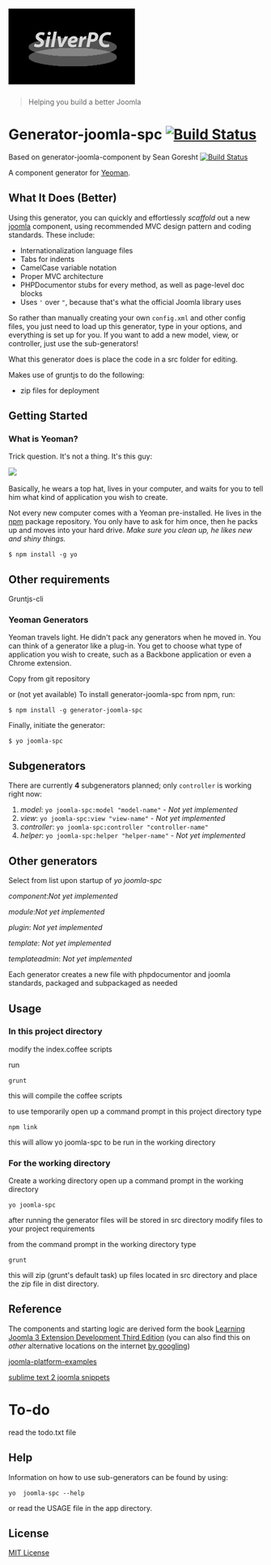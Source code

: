 # ![joomla-spc](media/silverpclogo.png)

> Helping you build a better Joomla

# Generator-joomla-spc [![Build Status](https://secure.travis-ci.org/pacav69/generator-joomla-spc.png?branch=master)](https://travis-ci.org/pacav69/generator-joomla-spc)

Based on generator-joomla-component by Sean Goresht
 [![Build Status](https://secure.travis-ci.org/srsgores/generator-joomla-component.png?branch=master)](https://travis-ci.org/srsgores/generator-joomla-component)

A component generator for [Yeoman](http://yeoman.io).

## What It Does (Better)
Using this generator, you can quickly and effortlessly *scaffold* out a new [joomla](http://joomla.org) component, using recommended MVC design pattern and coding standards.  These include:

* Internationalization language files
* Tabs for indents
* CamelCase variable notation
* Proper MVC architecture
* PHPDocumentor stubs for every method, as well as page-level doc blocks
* Uses ``'`` over ``"``, because that's what the official Joomla library uses

So rather than manually creating your own ``config.xml`` and other config files, you just need to load up this generator, type in your options, and everything is set up for you.  If you want to add a new model, view, or controller, just use the sub-generators!

What this generator does is place the code in a src folder for editing.

Makes use of gruntjs to do the following:


- zip files for deployment


## Getting Started

### What is Yeoman?

Trick question. It's not a thing. It's this guy:

![](http://i.imgur.com/JHaAlBJ.png)

Basically, he wears a top hat, lives in your computer, and waits for you to tell him what kind of application you wish to create.

Not every new computer comes with a Yeoman pre-installed. He lives in the [npm](https://npmjs.org) package repository. You only have to ask for him once, then he packs up and moves into your hard drive. *Make sure you clean up, he likes new and shiny things.*

```
$ npm install -g yo
```
## Other requirements

Gruntjs-cli


### Yeoman Generators

Yeoman travels light. He didn't pack any generators when he moved in. You can think of a generator like a plug-in. You get to choose what type of application you wish to create, such as a Backbone application or even a Chrome extension.

Copy from git repository

or
(not yet available)
To install generator-joomla-spc from npm, run:

```
$ npm install -g generator-joomla-spc
```

Finally, initiate the generator:

```
$ yo joomla-spc
```

## Subgenerators
There are currently **4** subgenerators planned; only ``controller`` is working right now:

1. *model*: ``yo joomla-spc:model "model-name"`` - *Not yet implemented*
2. *view*: ``yo joomla-spc:view "view-name"`` - *Not yet implemented*
3. *controller*: ``yo joomla-spc:controller "controller-name"`` 
4. *helper*: ``yo joomla-spc:helper "helper-name"`` - *Not yet implemented*

## Other generators

Select from list upon startup of *yo joomla-spc*

*component*:*Not yet implemented*

*module*:*Not yet implemented*

*plugin*: *Not yet implemented*

*template*: *Not yet implemented*

*templateadmin*: *Not yet implemented*



Each generator creates a new file with phpdocumentor and joomla standards, packaged and subpackaged as needed

## Usage

### In this project directory
modify the index.coffee scripts

run

	grunt 

this will compile the coffee scripts

to use temporarily 
open up a command prompt in this project directory
type

	npm link

this will allow yo joomla-spc to be run in the working directory

### For the working directory

Create a working directory
open up a command prompt in the working directory

    yo joomla-spc


after running the generator files will be stored in src directory
modify files to your project requirements

from the command prompt in the working directory type 

    grunt 

this will zip (grunt's default task) up files located in src directory and place the zip file in dist directory.

## Reference
The components and starting logic are derived form the book [Learning Joomla 3 Extension Development Third Edition](http://www.amazon.com/Learning-Joomla-Extension-Development-Third-Edition/dp/1782168370) (you can also find this on *other* alternative locations on the internet [by googling](https://encrypted.google.com/search?{google:acceptedSuggestion}oq=learning+joomla+3+extension+development&sourceid=chrome&ie=UTF-8&q=learning+joomla+3+extension+development))

[joomla-platform-examples](https://github.com/joomla/joomla-platform-examples)

[sublime text 2 joomla snippets](https://github.com/joomlapro/joomla-bundle "sublime text 2 joomla snippets")

# To-do
read the todo.txt file

## Help
Information on how to use sub-generators can be found by using:

	yo  joomla-spc --help

or read the USAGE file in the app directory.

## License
[MIT License](http://en.wikipedia.org/wiki/MIT_License)
